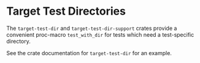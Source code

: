 # Target Test Directories

The `target-test-dir` and `target-test-dir-support` crates provide a convenient proc-macro `test_with_dir` for tests which need a test-specific directory.

See the crate documentation for `target-test-dir` for an example.
